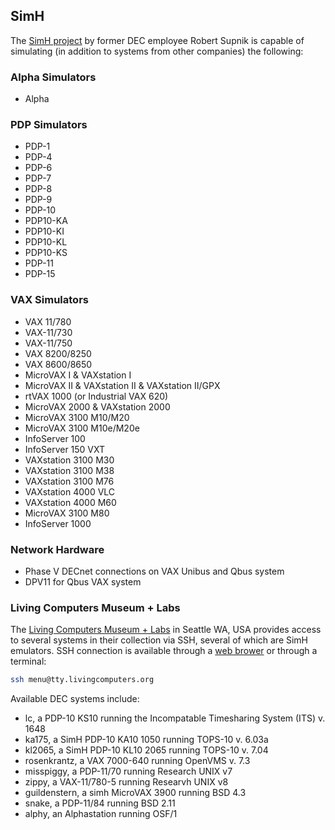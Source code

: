 ## SimH
The [SimH project](https://github.com/simh/simh) by former DEC employee Robert Supnik is capable of simulating (in addition to systems from other companies) the following:

### Alpha Simulators
- Alpha
### PDP Simulators
- PDP-1
- PDP-4
- PDP-6
- PDP-7
- PDP-8
- PDP-9
- PDP-10
- PDP10-KA
- PDP10-KI
- PDP10-KL
- PDP10-KS
- PDP-11
- PDP-15
### VAX Simulators
- VAX 11/780
- VAX-11/730
- VAX-11/750
- VAX 8200/8250
- VAX 8600/8650
- MicroVAX I & VAXstation I
- MicroVAX II & VAXstation II & VAXstation II/GPX
- rtVAX 1000 (or Industrial VAX 620)
- MicroVAX 2000 & VAXstation 2000
- MicroVAX 3100 M10/M20
- MicroVAX 3100 M10e/M20e
- InfoServer 100
- InfoServer 150 VXT
- VAXstation 3100 M30
- VAXstation 3100 M38
- VAXstation 3100 M76
- VAXstation 4000 VLC
- VAXstation 4000 M60
- MicroVAX 3100 M80
- InfoServer 1000

### Network Hardware
- Phase V DECnet connections on VAX Unibus and Qbus system
- DPV11 for Qbus VAX system

### Living Computers Museum + Labs
The [Living Computers Museum + Labs](https://www.livingcomputers.org/) in Seattle WA, USA provides access to several systems in their collection via SSH, several of which are SimH emulators. SSH connection is available through a [web brower](https://ssh.livingcomputers.org:4443/) or through a terminal:

```bash
ssh menu@tty.livingcomputers.org
```

Available DEC systems include:
- lc, a PDP-10 KS10 running the Incompatable Timesharing System (ITS) v. 1648
- ka175, a SimH PDP-10 KA10 1050 running TOPS-10 v. 6.03a
- kl2065, a SimH PDP-10 KL10 2065 running TOPS-10 v. 7.04
- rosenkrantz, a VAX 7000-640 running OpenVMS v. 7.3
- misspiggy, a PDP-11/70 running  Research UNIX v7
- zippy, a VAX-11/780-5 running Researvh  UNIX v8
- guildenstern, a simh MicroVAX 3900 running BSD 4.3
- snake, a  PDP-11/84 running BSD 2.11
- alphy, an  Alphastation running  OSF/1
